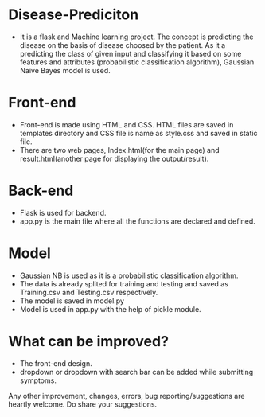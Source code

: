 # Disease-Prediciton
- It is a flask and Machine learning project. The concept is predicting the disease on the basis of disease choosed by the patient. As it 
a predicting the class of given input and classifying it based on some features and attributes (probabilistic classification algorithm), 
Gaussian Naive Bayes model is used.

# Front-end
- Front-end is made using HTML and CSS. HTML files are saved in templates directory and CSS file is name as style.css and saved in static file.
- There are two web pages, Index.html(for the main page) and result.html(another page for displaying the output/result).

# Back-end
- Flask is used for backend.
- app.py is the main file where all the functions are declared and defined. 

# Model
- Gaussian NB  is used as it is a probabilistic classification algorithm.
- The data is already splited for training and testing and saved as Training.csv and Testing.csv respectively.
- The model is saved in model.py
- Model is used in app.py with the help of pickle module.

# What can be improved?
- The front-end design.
- dropdown or dropdown with search bar can be added while submitting symptoms.


Any other improvement, changes, errors, bug reporting/suggestions are heartly welcome. Do share your suggestions.

